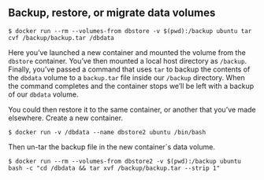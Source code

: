 
<h2 id="backup-restore-or-migrate-data-volumes">Backup, restore, or migrate data volumes</h2>
<div class="language-bash highlighter-rouge"><pre class="highlight"><code class="hljs ruby"><span class="gp">$ </span>docker run --rm --volumes-from dbstore -v <span class="k">$(</span><span class="nb">pwd</span><span class="k">)</span><span class="hljs-symbol">:/backup</span> ubuntu tar cvf /backup/backup.tar /dbdata
</code></pre>
</div>
<p>Here you’ve launched a new container and mounted the volume from the
<code class="highlighter-rouge">dbstore</code> container. You’ve then mounted a local host directory as
<code class="highlighter-rouge">/backup</code>. Finally, you’ve passed a command that uses <code class="highlighter-rouge">tar</code> to backup the
contents of the <code class="highlighter-rouge">dbdata</code> volume to a <code class="highlighter-rouge">backup.tar</code> file inside our
<code class="highlighter-rouge">/backup</code> directory. When the command completes and the container stops
we’ll be left with a backup of our <code class="highlighter-rouge">dbdata</code> volume.</p>
<p>You could then restore it to the same container, or another that you’ve made
elsewhere. Create a new container.</p>
<div class="language-bash highlighter-rouge"><pre class="highlight"><code class="hljs dockerfile"><span class="gp">$ </span>docker <span class="hljs-keyword">run</span> -v /dbdata --name dbstore2 ubuntu /bin/bash
</code></pre>
</div>
<p>Then un-tar the backup file in the new container`s data volume.</p>
<div class="language-bash highlighter-rouge"><pre class="highlight"><code class="hljs ruby"><span class="gp">$ </span>docker run --rm --volumes-from dbstore2 -v <span class="k">$(</span><span class="nb">pwd</span><span class="k">)</span><span class="hljs-symbol">:/backup</span> ubuntu bash -c <span class="s2"><span class="hljs-string">"cd /dbdata &amp;&amp; tar xvf /backup/backup.tar --strip 1"</span></span>
</code></pre>
</div>
